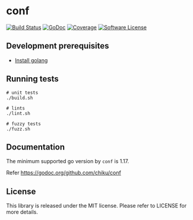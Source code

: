 # conf

[![Build Status](https://github.com/chiku/conf/actions/workflows/build.yml/badge.svg)](https://github.com/chiku/conf/actions)
[![GoDoc](https://img.shields.io/badge/godoc-reference-blue.svg)](https://godoc.org/github.com/chiku/conf)
[![Coverage](https://github.com/chiku/conf/wiki/coverage.svg)](https://raw.githack.com/wiki/chiku/conf/coverage.html)
[![Software License](https://img.shields.io/badge/License-MIT-blue.svg)](https://github.com/chiku/conf/blob/master/LICENSE)

Development prerequisites
-------------------------

* [Install golang](https://golang.org/doc/install)

Running tests
-------------

```shell
# unit tests
./build.sh

# lints
./lint.sh

# fuzzy tests
./fuzz.sh
```

Documentation
-------------

The minimum supported go version by `conf` is 1.17.

Refer https://godoc.org/github.com/chiku/conf

License
-------

This library is released under the MIT license. Please refer to LICENSE for more details.
